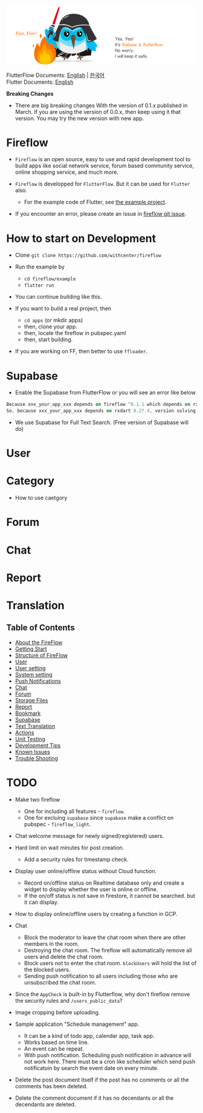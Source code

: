 ![Image Link](https://github.com/withcenter/fireflow/blob/main/res/fireflow-logo.jpg?raw=true "This is image title")

FlutterFlow Documents: [English](https://github.com/withcenter/fireflow/blob/main/README.md) | [한국어](https://github.com/withcenter/fireflow/blob/main/etc/readme/flutterflow/ko/README.md)\
Flutter Documents: [English](https://github.com/withcenter/fireflow/blob/main/etc/readme/flutter/en/README.md)


**Breaking Changes**

* There are big breaking changes With the version of 0.1.x published in March. If you are using the version of 0.0.x, then keep using it that version. You may try the new version with new app.

# Fireflow

* `Fireflow` is an open source, easy to use and rapid development tool to build apps like social network service, forum based community service, online shopping service, and much more.

* `Fireflow` is developped for `FlutterFlow`. But it can be used for `Flutter` also.
  * For the example code of Flutter, see [the example project](https://github.com/withcenter/fireflow/tree/main/example).

* If you encounter an error, please create an issue in [fireflow git issue](https://github.com/withcenter/fireflow/issues).


# How to start on Development

- Clone `git clone https://github.com/withcenter/fireflow`
- Run the example by
  - `cd fireflow/example`
  - `flutter run`

- You can continue building like this.


- If you want to build a real project, then
  - `cd apps` (or mkdir apps)
  - then, clone your app.
  - then, locate the fireflow in pubspec.yaml
  - then, start building.

- If you are working on FF, then better to use `ffloader`.








# Supabase

- Enable the Supabase from FlutterFlow or you will see an error like below

```dart
Because xxx_your_app_xxx depends on fireflow ^0.1.1 which depends on rxdart 0.27.5, rxdart 0.27.5 is required.
So, because xxx_your_app_xxx depends on rxdart 0.27.4, version solving failed.
```

- We use Supabase for Full Text Search. (Free version of Supabase will do)



# User

# Category

- How to use caetgory



# Forum

# Chat

# Report

# Translation




## Table of Contents

- [About the FireFlow](https://github.com/withcenter/fireflow/blob/main/etc/readme/en/about.md)
- [Getting Start](https://github.com/withcenter/fireflow/blob/main/etc/readme/en/getting_start.md)
- [Structure of FireFlow](https://github.com/withcenter/fireflow/blob/main/etc/readme/en/structure.md)
- [User](https://github.com/withcenter/fireflow/blob/main/etc/readme/en/user.md)
- [User setting](https://github.com/withcenter/fireflow/blob/main/etc/readme/en/user_setting.md)
- [System setting](https://github.com/withcenter/fireflow/blob/main/etc/readme/en/system_setting.md)
- [Push Notifications](https://github.com/withcenter/fireflow/blob/main/etc/readme/en/push.md)
- [Chat](https://github.com/withcenter/fireflow/blob/main/etc/readme/en/chat.md)
- [Forum](https://github.com/withcenter/fireflow/blob/main/etc/readme/en/forum.md)
- [Storage Files](https://github.com/withcenter/fireflow/blob/main/etc/readme/en/file.md)
- [Report](https://github.com/withcenter/fireflow/blob/main/etc/readme/en/report.md)
- [Bookmark](https://github.com/withcenter/fireflow/blob/main/etc/readme/en/bookmark.md)
- [Supabase](https://github.com/withcenter/fireflow/blob/main/etc/readme/en/supabase.md)
- [Text Translation](https://github.com/withcenter/fireflow/blob/main/etc/readme/en/translation.md)
- [Actions](https://github.com/withcenter/fireflow/blob/main/etc/readme/en/action.md)
- [Unit Testing](https://github.com/withcenter/fireflow/blob/main/etc/readme/en/testing.md)
- [Development Tips](https://github.com/withcenter/fireflow/blob/main/etc/readme/en/tip.md)
- [Known Issues](https://github.com/withcenter/fireflow/blob/main/etc/readme/en/known-issue.md)
- [Trouble Shooting](https://github.com/withcenter/fireflow/blob/main/etc/readme/en/trouble-shooting.md)




# TODO

- Make two fireflow
  - One for including all features - `fireflow`.
  - One for excluing `supabase` since `supabase` make a conflict on pubspec - `fireflow_light`.

- Chat welcome message for newly signed(registered) users.

- Hard limit on wait minutes for post creation.
  - Add a security rules for timestamp check.

- Display user online/offline status without Cloud function.
  - Record on/offline status on Realtime database only and create a widget to display whether the user is online or offline.
  - If the on/off status is not save in firestore, it cannot be searched. but it can display.

- How to display online/offline users by creating a function in GCP.

- Chat
  - Block the moderator to leave the chat room when there are other members in the room.
  - Destroying the chat room. The fireflow will automatically remove all users and delete the chat room.
  - Block users not to enter the chat room. `blockUsers` will hold the list of the blocked users.
  - Sending push notification to all users including those who are unsubscribed the chat room.

- Since the `AppCheck` is built-in by Flutterflow, why don't fireflow remove the security rules and `/users_public_data`?

- Image cropping before uploading.

- Sample application "Schedule management" app.
  - It can be a kind of todo app, calendar app, task app.
  - Works based on time line.
  - An event can be repeat.
  - With push notification. Scheduling push notification in advance will not work here. There must be a cron like scheduler which send push notificatoin by search the event date on every minute.

- Delete the post document itself if the post has no comments or all the comments has been deleted.
- Delete the comment document if it has no decendants or all the decendants are deleted.
